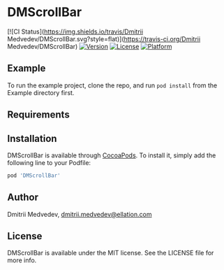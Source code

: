 # DMScrollBar

[![CI Status](https://img.shields.io/travis/Dmitrii Medvedev/DMScrollBar.svg?style=flat)](https://travis-ci.org/Dmitrii Medvedev/DMScrollBar)
[![Version](https://img.shields.io/cocoapods/v/DMScrollBar.svg?style=flat)](https://cocoapods.org/pods/DMScrollBar)
[![License](https://img.shields.io/cocoapods/l/DMScrollBar.svg?style=flat)](https://cocoapods.org/pods/DMScrollBar)
[![Platform](https://img.shields.io/cocoapods/p/DMScrollBar.svg?style=flat)](https://cocoapods.org/pods/DMScrollBar)

## Example

To run the example project, clone the repo, and run `pod install` from the Example directory first.

## Requirements

## Installation

DMScrollBar is available through [CocoaPods](https://cocoapods.org). To install
it, simply add the following line to your Podfile:

```ruby
pod 'DMScrollBar'
```

## Author

Dmitrii Medvedev, dmitrii.medvedev@ellation.com

## License

DMScrollBar is available under the MIT license. See the LICENSE file for more info.
